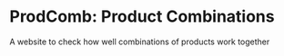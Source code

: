 # ProdComb: Product Combinations
A website to check how well combinations of products work together
